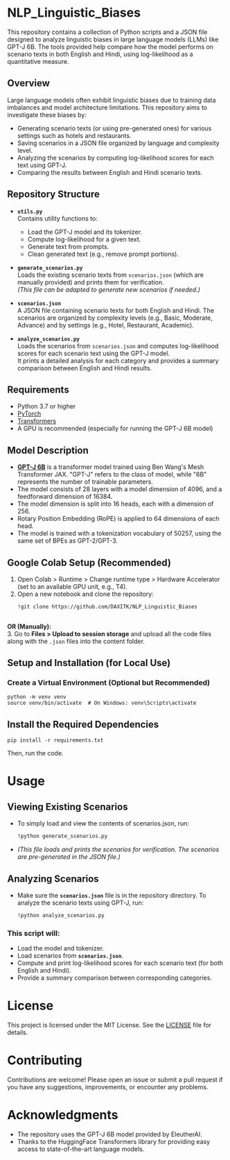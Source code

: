 # NLP_Linguistic_Biases
This repository contains a collection of Python scripts and a JSON file designed to analyze linguistic biases in large language models (LLMs) like GPT-J 6B. The tools provided help compare how the model performs on scenario texts in both English and Hindi, using log-likelihood as a quantitative measure.

## Overview

Large language models often exhibit linguistic biases due to training data imbalances and model architecture limitations. This repository aims to investigate these biases by:

- Generating scenario texts (or using pre-generated ones) for various settings such as hotels and restaurants.
- Saving scenarios in a JSON file organized by language and complexity level.
- Analyzing the scenarios by computing log-likelihood scores for each text using GPT-J.
- Comparing the results between English and Hindi scenario texts.

## Repository Structure

- **`utils.py`**  
  Contains utility functions to:
  - Load the GPT-J model and its tokenizer.
  - Compute log-likelihood for a given text.
  - Generate text from prompts.
  - Clean generated text (e.g., remove prompt portions).

- **`generate_scenarios.py`**  
  Loads the existing scenario texts from `scenarios.json` (which are manually provided) and prints them for verification.  
  *(This file can be adapted to generate new scenarios if needed.)*

- **`scenarios.json`**  
  A JSON file containing scenario texts for both English and Hindi. The scenarios are organized by complexity levels (e.g., Basic, Moderate, Advance) and by settings (e.g., Hotel, Restaurant, Academic).

- **`analyze_scenarios.py`**  
  Loads the scenarios from `scenarios.json` and computes log-likelihood scores for each scenario text using the GPT-J model.  
  It prints a detailed analysis for each category and provides a summary comparison between English and Hindi results.

## Requirements

- Python 3.7 or higher
- [PyTorch](https://pytorch.org/)
- [Transformers](https://github.com/huggingface/transformers)
- A GPU is recommended (especially for running the GPT-J 6B model)

## Model Description

- [**GPT-J 6B**](https://huggingface.co/EleutherAI/gpt-j-6b) is a transformer model trained using Ben Wang's Mesh Transformer JAX. "GPT-J" refers to the class of model, while "6B" represents the number of trainable parameters.
- The model consists of 28 layers with a model dimension of 4096, and a feedforward dimension of 16384.
- The model dimension is split into 16 heads, each with a dimension of 256.
- Rotary Position Embedding (RoPE) is applied to 64 dimensions of each head.
- The model is trained with a tokenization vocabulary of 50257, using the same set of BPEs as GPT-2/GPT-3.

## Google Colab Setup (Recommended)

1. Open Colab > Runtime > Change runtime type > Hardware Accelerator (set to an available GPU unit, e.g., T4).
2. Open a new notebook and clone the repository:
   ```bash
   !git clone https://github.com/DAXITK/NLP_Linguistic_Biases
  
  **OR (Manually):**  
3. Go to **Files > Upload to session storage** and upload all the code files along with the `.json` files into the content folder.


## Setup and Installation (for Local Use)

### Create a Virtual Environment (Optional but Recommended)
        
    python -m venv venv
    source venv/bin/activate  # On Windows: venv\Scripts\activate

## Install the Required Dependencies
    
    pip install -r requirements.txt
   
 Then, run the code.

# Usage
## Viewing Existing Scenarios
- To simply load and view the contents of scenarios.json, run:
  ```bash
  !python generate_scenarios.py
- *(This file loads and prints the scenarios for verification. The scenarios are pre-generated in the JSON file.)*

## Analyzing Scenarios
- Make sure the **`scenarios.json`** file is in the repository directory. To analyze the scenario texts using GPT-J, run:

  ```bash
  !python analyze_scenarios.py

### This script will:

- Load the model and tokenizer.
- Load scenarios from **`scenarios.json`**.
- Compute and print log-likelihood scores for each scenario text (for both English and Hindi).
- Provide a summary comparison between corresponding categories.

# License
This project is licensed under the MIT License. See the [LICENSE](LICENSE) file for details.

# Contributing
Contributions are welcome! Please open an issue or submit a pull request if you have any suggestions, improvements, or encounter any problems.

# Acknowledgments
- The repository uses the GPT-J 6B model provided by EleutherAI.
- Thanks to the HuggingFace Transformers library for providing easy access to state-of-the-art language models.
